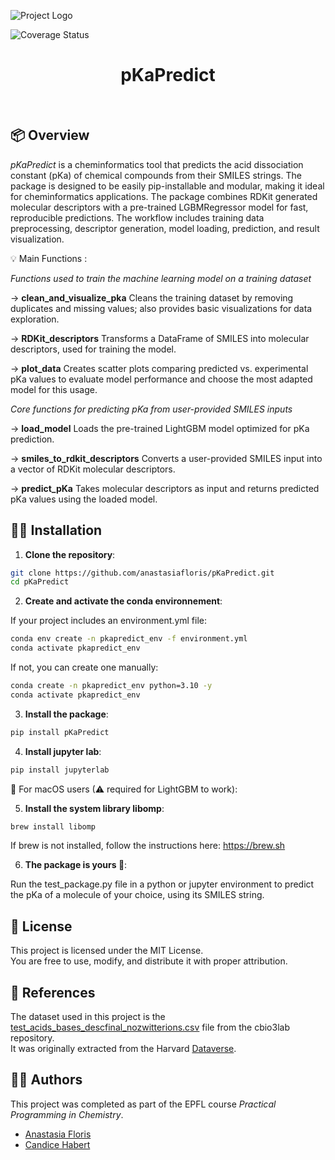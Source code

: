 ![Project Logo](assets/banner.png)

![Coverage Status](assets/coverage-badge.svg)

<h1 align="center">
pKaPredict
</h1>

<br>




## 📦 Overview

*pKaPredict* is a cheminformatics tool that predicts the acid dissociation constant (pKa) of chemical compounds from their SMILES strings.  The package is designed to be easily pip-installable and modular, making it ideal for cheminformatics applications. The package combines RDKit generated molecular descriptors with a pre-trained LGBMRegressor model for fast, reproducible predictions. The workflow includes training data preprocessing, descriptor generation, model loading, prediction, and result visualization.

💡 Main Functions :

*Functions used to train the machine learning model on a training dataset*

→ **clean_and_visualize_pka**
Cleans the training dataset by removing duplicates and missing values; also provides basic visualizations for data exploration.

→ **RDKit_descriptors**
Transforms a DataFrame of SMILES into molecular descriptors, used for training the model.
    
→ **plot_data**
Creates scatter plots comparing predicted vs. experimental pKa values to evaluate model performance and choose the most adapted model for this usage.

*Core functions for predicting pKa from user-provided SMILES inputs*

→ **load_model**
Loads the pre-trained LightGBM model optimized for pKa prediction.

→ **smiles_to_rdkit_descriptors**
Converts a user-provided SMILES input into a vector of RDKit molecular descriptors.

→ **predict_pKa**
Takes molecular descriptors as input and returns predicted pKa values using the loaded model.


## 👩‍💻 Installation

1. **Clone the repository**:

```bash
git clone https://github.com/anastasiafloris/pKaPredict.git
cd pKaPredict
```
2. **Create and activate the conda environnement**:


If your project includes an environment.yml file:
```bash 
conda env create -n pkapredict_env -f environment.yml
conda activate pkapredict_env
```
If not, you can create one manually:
```bash
conda create -n pkapredict_env python=3.10 -y
conda activate pkapredict_env
```
3. **Install the package**:
```bash 
pip install pKaPredict
```

4. **Install jupyter lab**:
```bash
pip install jupyterlab
```

🍏 For macOS users (⚠ required for LightGBM to work):

5. **Install the system library libomp**:
```bash
brew install libomp
```
If brew is not installed, follow the instructions here: https://brew.sh

6. **The package is yours 🎁**:

Run the test_package.py file in a python or jupyter environment to predict the pKa of a molecule of your choice, using its SMILES string.


## 🪪 License 

This project is licensed under the MIT License.  
You are free to use, modify, and distribute it with proper attribution.


## 📗 References

The dataset used in this project is the [test_acids_bases_descfinal_nozwitterions.csv](https://github.com/cbio3lab/pKa/blob/main/Data/test_acids_bases_descfinal_nozwitterions.csv) file from the cbio3lab repository.  
It was originally extracted from the Harvard [Dataverse](https://dataverse.harvard.edu/dataset.xhtml?persistentId=doi:10.7910/DVN/6A67L9).

## 👯‍♀️ Authors

This project was completed as part of the EPFL course *Practical Programming in Chemistry*.
- [Anastasia Floris](https://github.com/anastasiafloris)  
- [Candice Habert](https://github.com/candicehbt)